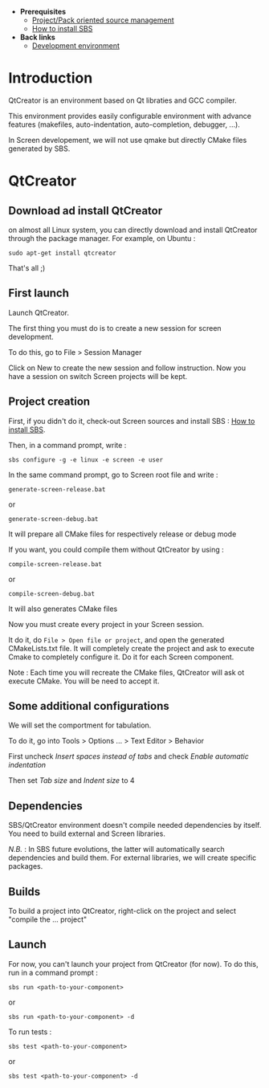   * **Prerequisites**
    * [Project/Pack oriented source management](ProjectOrientedSourceManagement.md)
    * [How to install SBS](SBSInstall.md)
  * **Back links**
    * [Development environment](DevelopmentEnvironment.md)

# Introduction #

QtCreator is an environment based on Qt libraties and GCC compiler.

This environment provides easily configurable environment with advance features (makefiles, auto-indentation, auto-completion, debugger, ...).

In Screen developement, we will not use qmake but directly CMake files generated by SBS.

# QtCreator #

## Download ad install QtCreator ##

on almost all Linux system, you can directly download and install QtCreator through the package manager. For example, on Ubuntu :
```
sudo apt-get install qtcreator
```
That's all ;)

## First launch ##

Launch QtCreator.

The first thing you must do is to create a new session for screen development.

To do this, go to File > Session Manager

Click on New to create the new session and follow instruction. Now you have a session on switch Screen projects will be kept.

## Project creation ##

First, if you didn't do it, check-out Screen sources and install SBS : [How to install SBS](SBSInstall.md).

Then, in a command prompt, write :
```
sbs configure -g -e linux -e screen -e user
```

In the same command prompt, go to Screen root file and write :
```
generate-screen-release.bat
```
or
```
generate-screen-debug.bat
```
It will prepare all CMake files for respectively release or debug mode

If you want, you could compile them without QtCreator by using :
```
compile-screen-release.bat
```
or
```
compile-screen-debug.bat
```
It will also generates CMake files

Now you must create every project in your Screen session.

It do it, do `File > Open file or project`, and open the generated CMakeLists.txt file. It will completely create the project and ask to execute Cmake to completely configure it. Do it for each Screen component.

Note : Each time you will recreate the CMake files, QtCreator will ask ot execute CMake. You will be need to accept it.

## Some additional configurations ##

We will set the comportment for tabulation.

To do it, go into Tools > Options ... > Text Editor > Behavior

First uncheck _Insert spaces instead of tabs_ and check _Enable automatic indentation_

Then set _Tab size_ and _Indent size_ to 4

## Dependencies ##

SBS/QtCreator environment doesn't compile needed dependencies by itself. You need to build external and Screen libraries.

_N.B._ : In SBS future evolutions, the latter will automatically search dependencies and build them. For external libraries, we will create specific packages.

## Builds ##

To build a project into QtCreator, right-click on the project and select "compile the ... project"

## Launch ##

For now, you can't launch your project from QtCreator (for now).
To do this, run in a command prompt :
```
sbs run <path-to-your-component> 
```
or
```
sbs run <path-to-your-component> -d
```

To run tests :
```
sbs test <path-to-your-component> 
```
or
```
sbs test <path-to-your-component> -d
```